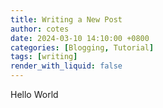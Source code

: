 ```yaml
---
title: Writing a New Post
author: cotes
date: 2024-03-10 14:10:00 +0800
categories: [Blogging, Tutorial]
tags: [writing]
render_with_liquid: false
---
```


Hello World

<script src="https://giscus.app/client.js"
        data-repo="ervinismu/ervinismu.github.io"
        data-repo-id="R_kgDOLdwW-w"
        data-category="Q&A"
        data-category-id="DIC_kwDOLdwW-84Cd3T6"
        data-mapping="pathname"
        data-strict="0"
        data-reactions-enabled="1"
        data-emit-metadata="0"
        data-input-position="bottom"
        data-theme="dark"
        data-lang="en"
        data-loading="lazy"
        crossorigin="anonymous"
        async>
</script>
